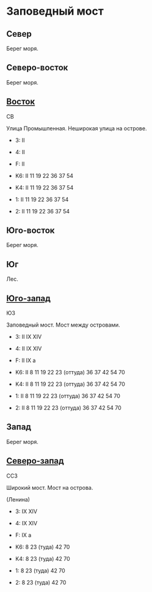 # Заповедный мост

## Север

Берег моря.

## Северо-восток

Берег моря.

## [Восток](./15615045.md)

СВ

Улица Промышленная.
Неширокая улица на острове.

* 3:    II
* 4:    II
* F:    II

* K6:   II
        11  19  22  36  37  54
* K4:   II
        11  19  22  36  37  54
* 1:    II
        11  19  22  36  37  54
* 2:    II
        11  19  22  36  37  54

## Юго-восток

Берег моря.

## Юг

Лес.

## [Юго-запад](./15610050.md)

ЮЗ

Заповедный мост.
Мост между островами.

* 3:    II  IX  XIV
* 4:    II  IX  XIV
* F:    II  IX
        a

* K6:   II
        8   11  19  22  23 (оттуда) 36  37  42  54  70
* K4:   II
        8   11  19  22  23 (оттуда) 36  37  42  54  70
* 1:    II
        8   11  19  22  23 (оттуда) 36  37  42  54  70
* 2:    II
        8   11  19  22  23 (оттуда) 36  37  42  54  70

## Запад

Берег моря.

## [Северо-запад](./11610025.md)

ССЗ

Широкий мост.
Мост на острова.

(Ленина)

* 3:    IX  XIV
* 4:    IX  XIV
* F:    IX
        a

* K6:   8   23 (туда)   42  70
* K4:   8   23 (туда)   42  70
* 1:    8   23 (туда)   42  70
* 2:    8   23 (туда)   42  70
